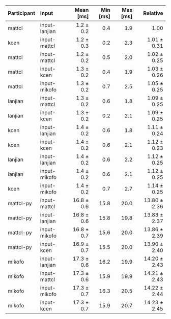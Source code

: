 | Participant | Input | Mean [ms] | Min [ms] | Max [ms] | Relative |
|:---|:---|---:|---:|---:|---:|
| mattcl | input-lanjian | 1.2 ± 0.2 | 0.4 | 1.9 | 1.00 |
| kcen | input-mattcl | 1.2 ± 0.3 | 0.2 | 2.3 | 1.01 ± 0.31 |
| mattcl | input-mattcl | 1.2 ± 0.2 | 0.5 | 2.0 | 1.02 ± 0.25 |
| mattcl | input-kcen | 1.3 ± 0.2 | 0.4 | 1.9 | 1.03 ± 0.26 |
| mattcl | input-mikofo | 1.3 ± 0.2 | 0.7 | 2.5 | 1.05 ± 0.25 |
| lanjian | input-mattcl | 1.3 ± 0.2 | 0.6 | 1.8 | 1.09 ± 0.25 |
| lanjian | input-kcen | 1.3 ± 0.2 | 0.2 | 2.1 | 1.09 ± 0.25 |
| kcen | input-lanjian | 1.4 ± 0.2 | 0.6 | 1.8 | 1.11 ± 0.24 |
| kcen | input-kcen | 1.4 ± 0.2 | 0.6 | 2.1 | 1.12 ± 0.23 |
| lanjian | input-lanjian | 1.4 ± 0.2 | 0.6 | 2.2 | 1.12 ± 0.25 |
| lanjian | input-mikofo | 1.4 ± 0.2 | 0.6 | 2.1 | 1.12 ± 0.25 |
| kcen | input-mikofo | 1.4 ± 0.2 | 0.7 | 2.7 | 1.14 ± 0.25 |
| mattcl-py | input-mattcl | 16.8 ± 0.6 | 15.8 | 20.0 | 13.80 ± 2.36 |
| mattcl-py | input-lanjian | 16.8 ± 0.6 | 15.8 | 19.8 | 13.83 ± 2.37 |
| mattcl-py | input-mikofo | 16.8 ± 0.7 | 15.6 | 20.0 | 13.86 ± 2.39 |
| mattcl-py | input-kcen | 16.9 ± 0.7 | 15.5 | 20.0 | 13.90 ± 2.40 |
| mikofo | input-lanjian | 17.3 ± 0.6 | 16.2 | 19.9 | 14.20 ± 2.43 |
| mikofo | input-mattcl | 17.3 ± 0.6 | 15.9 | 19.9 | 14.21 ± 2.43 |
| mikofo | input-mikofo | 17.3 ± 0.7 | 16.3 | 20.5 | 14.22 ± 2.44 |
| mikofo | input-kcen | 17.3 ± 0.7 | 15.9 | 20.7 | 14.23 ± 2.45 |
